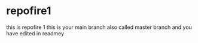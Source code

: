 # repofire1
this is repofire 1
this is your main branch also called master branch and you have edited in readmey
